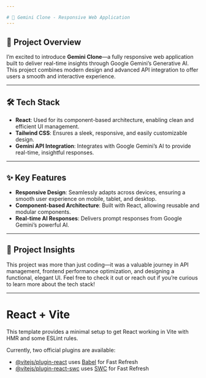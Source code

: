 ```yaml
---

# 🌠 Gemini Clone - Responsive Web Application
---
```


## 📜 Project Overview

I’m excited to introduce **Gemini Clone**—a fully responsive web application built to deliver real-time insights through Google Gemini’s Generative AI. This project combines modern design and advanced API integration to offer users a smooth and interactive experience.

---

## 🛠️ Tech Stack

- **React**: Used for its component-based architecture, enabling clean and efficient UI management.
- **Tailwind CSS**: Ensures a sleek, responsive, and easily customizable design.
- **Gemini API Integration**: Integrates with Google Gemini’s AI to provide real-time, insightful responses.

---

## ✨ Key Features

- **Responsive Design**: Seamlessly adapts across devices, ensuring a smooth user experience on mobile, tablet, and desktop.
- **Component-based Architecture**: Built with React, allowing reusable and modular components.
- **Real-time AI Responses**: Delivers prompt responses from Google Gemini’s powerful AI.

---

## 🚀 Project Insights

This project was more than just coding—it was a valuable journey in API management, frontend performance optimization, and designing a functional, elegant UI. Feel free to check it out or reach out if you’re curious to learn more about the tech stack!

---
# React + Vite

This template provides a minimal setup to get React working in Vite with HMR and some ESLint rules.

Currently, two official plugins are available:

- [@vitejs/plugin-react](https://github.com/vitejs/vite-plugin-react/blob/main/packages/plugin-react/README.md) uses [Babel](https://babeljs.io/) for Fast Refresh
- [@vitejs/plugin-react-swc](https://github.com/vitejs/vite-plugin-react-swc) uses [SWC](https://swc.rs/) for Fast Refresh
